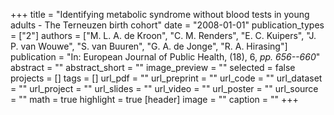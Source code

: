 +++
title = "Identifying metabolic syndrome without blood tests in young adults - The Terneuzen birth cohort"
date = "2008-01-01"
publication_types = ["2"]
authors = ["M. L. A. de Kroon", "C. M. Renders", "E. C. Kuipers", "J. P. van Wouwe", "S. van Buuren", "G. A. de Jonge", "R. A. Hirasing"]
publication = "In: European Journal of Public Health, (18), 6, _pp. 656--660_"
abstract = ""
abstract_short = ""
image_preview = ""
selected = false
projects = []
tags = []
url_pdf = ""
url_preprint = ""
url_code = ""
url_dataset = ""
url_project = ""
url_slides = ""
url_video = ""
url_poster = ""
url_source = ""
math = true
highlight = true
[header]
image = ""
caption = ""
+++
